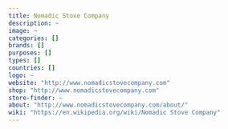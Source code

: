 ```yaml
---
title: Nomadic Stove Company
description: ~
image: ~
categories: []
brands: []
purposes: []
types: []
countries: []
logo: ~
website: "http://www.nomadicstovecompany.com"
shop: "http://www.nomadicstovecompany.com"
store-finder: ~
about: "http://www.nomadicstovecompany.com/about/"
wiki: "https://en.wikipedia.org/wiki/Nomadic Stove Company"
---
```

